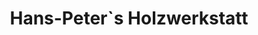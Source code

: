 ---
title: "Hans-Peter`s Holzwerkstatt"
url: /bermatingen/hans-peter-s-holzwerkstatt/
shop: Spielzeug
---
